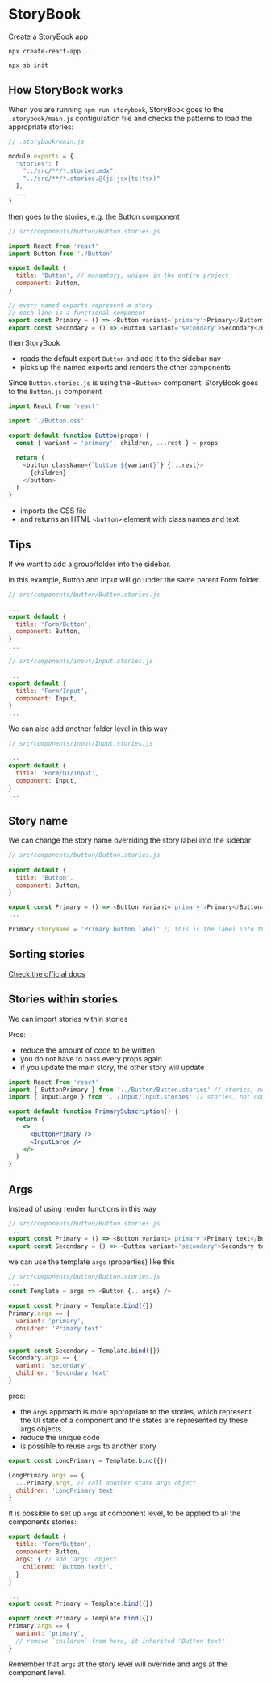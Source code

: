 # StoryBook

Create a StoryBook app

```shell
npx create-react-app .

npx sb init
```

## How StoryBook works

When you are running `npm run storybook`, StoryBook goes to the `.storybook/main.js` configuration file and checks the patterns to load the appropriate stories:

```js
// .storybook/main.js

module.exports = {
  "stories": [
    "../src/**/*.stories.mdx",
    "../src/**/*.stories.@(js|jsx|ts|tsx)"
  ],
  ...
}
```

then goes to the stories, e.g. the Button component

```js
// src/components/button/Button.stories.js

import React from 'react'
import Button from './Button'

export default {
  title: 'Button', // mandatory, unique in the entire project
  component: Button,
}

// every named exports rapresent a story
// each line is a functional component
export const Primary = () => <Button variant='primary'>Primary</Button>
export const Secondary = () => <Button variant='secondary'>Secondary</Button>
```

then StoryBook
- reads the default export `Button` and add it to the sidebar nav
- picks up the named exports and renders the other components

Since `Button.stories.js` is using the `<Button>` component, StoryBook goes to the `Button.js` component

```js
import React from 'react'

import './Button.css'

export default function Button(props) {
  const { variant = 'primary', children, ...rest } = props

  return (
    <button className={`button ${variant}`} {...rest}>
      {children}
    </button>
  )
}
```

- imports the CSS file
- and returns an HTML `<button>` element with class names and text.

## Tips

If we want to add a group/folder into the sidebar.

In this example, Button and Input will go under the same parent Form folder.

```js
// src/components/button/Button.stories.js

...
export default {
  title: 'Form/Button',
  component: Button,
}
...
```

```js
// src/components/input/Input.stories.js

...
export default {
  title: 'Form/Input',
  component: Input,
}
...
```

We can also add another folder level in this way

```js
// src/components/input/Input.stories.js

...
export default {
  title: 'Form/UI/Input',
  component: Input,
}
...
```

## Story name

We can change the story name overriding the story label into the sidebar

```js
// src/components/button/Button.stories.js
...
export default {
  title: 'Button',
  component: Button,
}

export const Primary = () => <Button variant='primary'>Primary</Button>
...

Primary.storyName = 'Primary button label' // this is the label into the sidebar
```

## Sorting stories

[Check the official docs](https://storybook.js.org/docs/react/writing-stories/naming-components-and-hierarchy#sorting-stories)


## Stories within stories

We can import stories within stories

Pros:
- reduce the amount of code to be written
- you do not have to pass every props again
- if you update the main story, the other story will update

```jsx
import React from 'react'
import { ButtonPrimary } from '../Button/Button.stories' // stories, not components
import { InputLarge } from '../Input/Input.stories' // stories, not components

export default function PrimarySubscription() {
  return (
    <>
      <ButtonPrimary />
      <InputLarge />
    </>
  )
}
```

## Args

Instead of using render functions in this way

```js
// src/components/button/Button.stories.js
...
export const Primary = () => <Button variant='primary'>Primary text</Button>
export const Secondary = () => <Button variant='secondary'>Secondary text</Button>
```

we can use the template `args` (properties) like this

```js
// src/components/button/Button.stories.js
...
const Template = args => <Button {...args} />

export const Primary = Template.bind({})
Primary.args == {
  variant: 'primary',
  children: 'Primary text'
}

export const Secondary = Template.bind({})
Secondary.args == {
  variant: 'secondary',
  children: 'Secondary text'
}
```

pros:
- the `args` approach is more appropriate to the stories, which represent the UI state of a component and the states are represented by these args objects.
- reduce the unique code
- is possible to reuse `args` to another story

```js
export const LongPrimary = Template.bind({})

LongPrimary.args == {
  ...Primary.args, // call another state args object
  children: 'LongPrimary text'
}
```

It is possible to set up `args` at component level, to be applied to all the components stories:

```js
export default {
  title: 'Form/Button',
  component: Button,
  args: { // add 'args' object
    children: 'Button text!',
  }
}

...
export const Primary = Template.bind({})

export const Primary = Template.bind({})
Primary.args == {
  variant: 'primary',
  // remove `children` from here, it inherited 'Button text!'
}
```

Remember that `args` at the story level will override and args at the component level.
